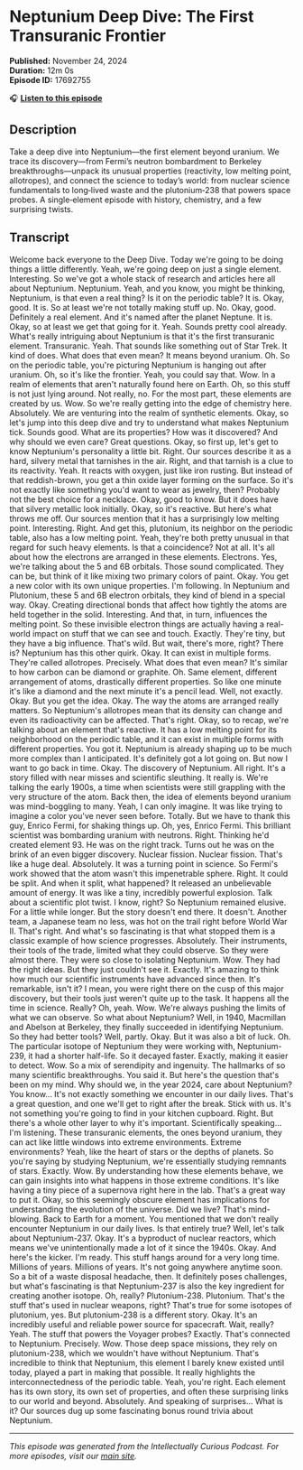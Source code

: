 # Neptunium Deep Dive: The First Transuranic Frontier

**Published:** November 24, 2024  
**Duration:** 12m 0s  
**Episode ID:** 17692755

🎧 **[Listen to this episode](https://intellectuallycurious.buzzsprout.com/2529712/episodes/17692755-neptunium-deep-dive-the-first-transuranic-frontier)**

## Description

Take a deep dive into Neptunium—the first element beyond uranium. We trace its discovery—from Fermi’s neutron bombardment to Berkeley breakthroughs—unpack its unusual properties (reactivity, low melting point, allotropes), and connect the science to today’s world: from nuclear science fundamentals to long‑lived waste and the plutonium‑238 that powers space probes. A single‑element episode with history, chemistry, and a few surprising twists.

## Transcript

Welcome back everyone to the Deep Dive. Today we're going to be doing things a little differently. Yeah, we're going deep on just a single element. Interesting. So we've got a whole stack of research and articles here all about Neptunium. Neptunium. Yeah, and you know, you might be thinking, Neptunium, is that even a real thing? Is it on the periodic table? It is. Okay, good. It is. So at least we're not totally making stuff up. No. Okay, good. Definitely a real element. And it's named after the planet Neptune. It is. Okay, so at least we get that going for it. Yeah. Sounds pretty cool already. What's really intriguing about Neptunium is that it's the first transuranic element. Transuranic. Yeah. That sounds like something out of Star Trek. It kind of does. What does that even mean? It means beyond uranium. Oh. So on the periodic table, you're picturing Neptunium is hanging out after uranium. Oh, so it's like the frontier. Yeah, you could say that. Wow. In a realm of elements that aren't naturally found here on Earth. Oh, so this stuff is not just lying around. Not really, no. For the most part, these elements are created by us. Wow. So we're really getting into the edge of chemistry here. Absolutely. We are venturing into the realm of synthetic elements. Okay, so let's jump into this deep dive and try to understand what makes Neptunium tick. Sounds good. What are its properties? How was it discovered? And why should we even care? Great questions. Okay, so first up, let's get to know Neptunium's personality a little bit. Right. Our sources describe it as a hard, silvery metal that tarnishes in the air. Right, and that tarnish is a clue to its reactivity. Yeah. It reacts with oxygen, just like iron rusting. But instead of that reddish-brown, you get a thin oxide layer forming on the surface. So it's not exactly like something you'd want to wear as jewelry, then? Probably not the best choice for a necklace. Okay, good to know. But it does have that silvery metallic look initially. Okay, so it's reactive. But here's what throws me off. Our sources mention that it has a surprisingly low melting point. Interesting. Right. And get this, plutonium, its neighbor on the periodic table, also has a low melting point. Yeah, they're both pretty unusual in that regard for such heavy elements. Is that a coincidence? Not at all. It's all about how the electrons are arranged in these elements. Electrons. Yes, we're talking about the 5 and 6B orbitals. Those sound complicated. They can be, but think of it like mixing two primary colors of paint. Okay. You get a new color with its own unique properties. I'm following. In Neptunium and Plutonium, these 5 and 6B electron orbitals, they kind of blend in a special way. Okay. Creating directional bonds that affect how tightly the atoms are held together in the solid. Interesting. And that, in turn, influences the melting point. So these invisible electron things are actually having a real-world impact on stuff that we can see and touch. Exactly. They're tiny, but they have a big influence. That's wild. But wait, there's more, right? There is? Neptunium has this other quirk. Okay. It can exist in multiple forms. They're called allotropes. Precisely. What does that even mean? It's similar to how carbon can be diamond or graphite. Oh. Same element, different arrangement of atoms, drastically different properties. So like one minute it's like a diamond and the next minute it's a pencil lead. Well, not exactly. Okay. But you get the idea. Okay. The way the atoms are arranged really matters. So Neptunium's allotropes mean that its density can change and even its radioactivity can be affected. That's right. Okay, so to recap, we're talking about an element that's reactive. It has a low melting point for its neighborhood on the periodic table, and it can exist in multiple forms with different properties. You got it. Neptunium is already shaping up to be much more complex than I anticipated. It's definitely got a lot going on. But now I want to go back in time. Okay. The discovery of Neptunium. All right. It's a story filled with near misses and scientific sleuthing. It really is. We're talking the early 1900s, a time when scientists were still grappling with the very structure of the atom. Back then, the idea of elements beyond uranium was mind-boggling to many. Yeah, I can only imagine. It was like trying to imagine a color you've never seen before. Totally. But we have to thank this guy, Enrico Fermi, for shaking things up. Oh, yes, Enrico Fermi. This brilliant scientist was bombarding uranium with neutrons. Right. Thinking he'd created element 93. He was on the right track. Turns out he was on the brink of an even bigger discovery. Nuclear fission. Nuclear fission. That's like a huge deal. Absolutely. It was a turning point in science. So Fermi's work showed that the atom wasn't this impenetrable sphere. Right. It could be split. And when it split, what happened? It released an unbelievable amount of energy. It was like a tiny, incredibly powerful explosion. Talk about a scientific plot twist. I know, right? So Neptunium remained elusive. For a little while longer. But the story doesn't end there. It doesn't. Another team, a Japanese team no less, was hot on the trail right before World War II. That's right. And what's so fascinating is that what stopped them is a classic example of how science progresses. Absolutely. Their instruments, their tools of the trade, limited what they could observe. So they were almost there. They were so close to isolating Neptunium. Wow. They had the right ideas. But they just couldn't see it. Exactly. It's amazing to think how much our scientific instruments have advanced since then. It's remarkable, isn't it? I mean, you were right there on the cusp of this major discovery, but their tools just weren't quite up to the task. It happens all the time in science. Really? Oh, yeah. Wow. We're always pushing the limits of what we can observe. So what about Neptunium? Well, in 1940, Macmillan and Abelson at Berkeley, they finally succeeded in identifying Neptunium. So they had better tools? Well, partly. Okay. But it was also a bit of luck. Oh. The particular isotope of Neptunium they were working with, Neptunium-239, it had a shorter half-life. So it decayed faster. Exactly, making it easier to detect. Wow. So a mix of serendipity and ingenuity. The hallmarks of so many scientific breakthroughs. You said it. But here's the question that's been on my mind. Why should we, in the year 2024, care about Neptunium? You know... It's not exactly something we encounter in our daily lives. That's a great question, and one we'll get to right after the break. Stick with us. It's not something you're going to find in your kitchen cupboard. Right. But there's a whole other layer to why it's important. Scientifically speaking... I'm listening. These transuranic elements, the ones beyond uranium, they can act like little windows into extreme environments. Extreme environments? Yeah, like the heart of stars or the depths of planets. So you're saying by studying Neptunium, we're essentially studying remnants of stars. Exactly. Wow. By understanding how these elements behave, we can gain insights into what happens in those extreme conditions. It's like having a tiny piece of a supernova right here in the lab. That's a great way to put it. Okay, so this seemingly obscure element has implications for understanding the evolution of the universe. Did we live? That's mind-blowing. Back to Earth for a moment. You mentioned that we don't really encounter Neptunium in our daily lives. Is that entirely true? Well, let's talk about Neptunium-237. Okay. It's a byproduct of nuclear reactors, which means we've unintentionally made a lot of it since the 1940s. Okay. And here's the kicker. I'm ready. This stuff hangs around for a very long time. Millions of years. Millions of years. It's not going anywhere anytime soon. So a bit of a waste disposal headache, then. It definitely poses challenges, but what's fascinating is that Neptunium-237 is also the key ingredient for creating another isotope. Oh, really? Plutonium-238. Plutonium. That's the stuff that's used in nuclear weapons, right? That's true for some isotopes of plutonium, yes. But plutonium-238 is a different story. Okay. It's an incredibly useful and reliable power source for spacecraft. Wait, really? Yeah. The stuff that powers the Voyager probes? Exactly. That's connected to Neptunium. Precisely. Wow. Those deep space missions, they rely on plutonium-238, which we wouldn't have without Neptunium. That's incredible to think that Neptunium, this element I barely knew existed until today, played a part in making that possible. It really highlights the interconnectedness of the periodic table. Yeah, you're right. Each element has its own story, its own set of properties, and often these surprising links to our world and beyond. Absolutely. And speaking of surprises... What is it? Our sources dug up some fascinating bonus round trivia about Neptunium.

---
*This episode was generated from the Intellectually Curious Podcast. For more episodes, visit our [main site](https://intellectuallycurious.buzzsprout.com).*
